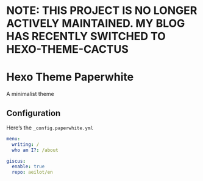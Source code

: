# NOTE: THIS PROJECT IS NO LONGER ACTIVELY MAINTAINED. MY BLOG HAS RECENTLY SWITCHED TO HEXO-THEME-CACTUS

# Hexo Theme Paperwhite
A minimalist theme

## Configuration
Here’s the `_config.paperwhite.yml`
```yml
menu:
  writing: /
  who am I?: /about

giscus:
  enable: true
  repo: aeilot/en
```
